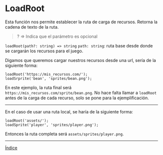# LoadRoot

Esta función nos permite establecer la ruta de carga de recursos.
Retorna la cadena de texto de la ruta.

> ? => Indica que el parámetro es opcional

`loadRoot(path?: string) => string`
`path: string`: ruta base desde donde se cargarán los recursos para el juego.

Digamos que queremos cargar nuestros recursos desde una url, sería de la siguiente forma:
```
loadRoot('https://mis_recursos.com/');
loadSrprite('bean', 'sprites/bean.png');
```
En este ejemplo, la ruta final será `https://mis_recursos.com/sprite/bean.png`.
No hace falta llamar a `loadRoot` antes de la carga de cada recurso, solo se pone para la ejemplificación.

---

En el caso de usar una ruta local, se haría de la siguiente forma:  

```
loadRoot('assets/');
loadSprite('player', 'sprites/player.png');
```
Entonces la ruta completa será `assets/sprites/player.png`.  

--- 

[Índice](https://github.com/mishicoder/KaboomDoc-ES-/blob/main/doc/1.%20Introduccion/0.%20Indice.md)